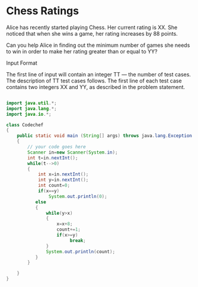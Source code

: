 
 # Chess Ratings

Alice has recently started playing Chess. Her current rating is XX. She noticed that when she wins a game, her rating increases by 88 points.

Can you help Alice in finding out the minimum number of games she needs to win in order to make her rating greater than or equal to YY?

Input Format

The first line of input will contain an integer TT — the number of test cases. The description of TT test cases follows.
The first line of each test case contains two integers XX and YY, as described in the problem statement.


```java

import java.util.*;
import java.lang.*;
import java.io.*;

class Codechef
{
	public static void main (String[] args) throws java.lang.Exception
	{
		// your code goes here
		Scanner in=new Scanner(System.in);
		int t=in.nextInt();
		while(t-->0)
	    {
	        int x=in.nextInt();
	        int y=in.nextInt();
	        int count=0;
	        if(x==y)
	            System.out.println(0);
	       else
	       {
	           while(y>x)
	           {
	               x=x+8;
	               count+=1;
	               if(x>=y)
	                    break;
	           }
	           System.out.println(count);
	       }
	    }

	}
}
```
